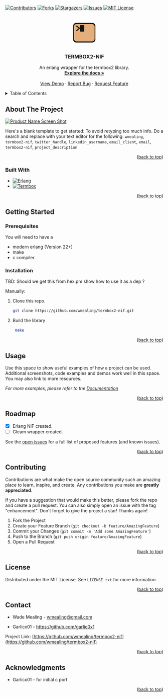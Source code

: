 <a name="readme-top"></a>


[![Contributors][contributors-shield]][contributors-url]
[![Forks][forks-shield]][forks-url]
[![Stargazers][stars-shield]][stars-url]
[![Issues][issues-shield]][issues-url]
[![MIT License][license-shield]][license-url]



<!-- PROJECT LOGO -->
<br />
<div align="center">
  <a href="https://github.com/wmealing/termbox2-nif">
    <img src="images/logo.svg" alt="Logo" width="80" height="80">
  </a>

<h3 align="center">TERMBOX2-NIF</h3>

  <p align="center">
	An erlang wrapper for the termbox2 library. 
    <br />
    <a href="https://github.com/wmealing/termbox2-nif"><strong>Explore the docs »</strong></a>
    <br />
    <br />
    <a href="https://github.com/wmealing/termbox2-nif">View Demo</a>
    ·
    <a href="https://github.com/wmealing/termbox2-nif/issues/new?labels=bug&template=bug-report---.md">Report Bug</a>
    ·
    <a href="https://github.com/wmealing/termbox2-nif/issues/new?labels=enhancement&template=feature-request---.md">Request Feature</a>
  </p>
</div>



<!-- TABLE OF CONTENTS -->
<details>
  <summary>Table of Contents</summary>
  <ol>
    <li>
      <a href="#about-the-project">About The Project</a>
      <ul>
        <li><a href="#built-with">Built With</a></li>
      </ul>
    </li>
    <li>
      <a href="#getting-started">Getting Started</a>
      <ul>
        <li><a href="#prerequisites">Prerequisites</a></li>
        <li><a href="#installation">Installation</a></li>
      </ul>
    </li>
    <li><a href="#usage">Usage</a></li>
    <li><a href="#roadmap">Roadmap</a></li>
    <li><a href="#contributing">Contributing</a></li>
    <li><a href="#license">License</a></li>
    <li><a href="#contact">Contact</a></li>
    <li><a href="#acknowledgments">Acknowledgments</a></li>
  </ol>
</details>



<!-- ABOUT THE PROJECT -->
## About The Project

[![Product Name Screen Shot][product-screenshot]](https://example.com)


Here's a blank template to get started: To avoid retyping too much info. Do a search and replace with your text editor for the following: `wmealing`, `termbox2-nif`, `twitter_handle`, `linkedin_username`, `email_client`, `email`, `termbox2-nif`, `project_description`

<p align="right">(<a href="#readme-top">back to top</a>)</p>



### Built With

* [![Erlang][Erlang]][Erlang-url]
* [![Termbox][Termbox2]][Termbox2-url]

<p align="right">(<a href="#readme-top">back to top</a>)</p>

<!-- GETTING STARTED -->
## Getting Started


### Prerequisites

You will need to have a
* modern erlang  (Version 22+)
* make 
* c compiler.

### Installation

TBD: Should we get this from hex.pm show how to use it as a dep ?


Manually:

1. Clone this repo.
   ```sh
   git clone https://github.com/wmealing/termbox2-nif.git
   ```
2. Build the library 
   ```sh
	make
   ```

<p align="right">(<a href="#readme-top">back to top</a>)</p>



<!-- USAGE EXAMPLES -->
## Usage

Use this space to show useful examples of how a project can be used. Additional screenshots, code examples and demos work well in this space. You may also link to more resources.

_For more examples, please refer to the [Documentation](https://example.com)_

<p align="right">(<a href="#readme-top">back to top</a>)</p>



<!-- ROADMAP -->
## Roadmap

- [x] Erlang NIF created.
- [ ] Gleam wrapper created.

See the [open issues](https://github.com/wmealing/termbox2-nif/issues) for a full list of proposed features (and known issues).

<p align="right">(<a href="#readme-top">back to top</a>)</p>


<!-- CONTRIBUTING -->
## Contributing

Contributions are what make the open source community such an amazing place to learn, inspire, and create. Any contributions you make are **greatly appreciated**.

If you have a suggestion that would make this better, please fork the repo and create a pull request. You can also simply open an issue with the tag "enhancement".
Don't forget to give the project a star! Thanks again!

1. Fork the Project
2. Create your Feature Branch (`git checkout -b feature/AmazingFeature`)
3. Commit your Changes (`git commit -m 'Add some AmazingFeature'`)
4. Push to the Branch (`git push origin feature/AmazingFeature`)
5. Open a Pull Request

<p align="right">(<a href="#readme-top">back to top</a>)</p>

<!-- LICENSE -->
## License

Distributed under the MIT License. See `LICENSE.txt` for more information.

<p align="right">(<a href="#readme-top">back to top</a>)</p>



<!-- CONTACT -->
## Contact

- Wade Mealing  - wmealing@gmail.com

- Garlicx01 - https://github.com/garlic0x1

Project Link: [https://github.com/wmealing/termbox2-nif](https://github.com/wmealing/termbox2-nif)

<p align="right">(<a href="#readme-top">back to top</a>)</p>


<!-- ACKNOWLEDGMENTS -->
## Acknowledgments

* Garlicx01 - for initial c port

<p align="right">(<a href="#readme-top">back to top</a>)</p>



<!-- MARKDOWN LINKS & IMAGES -->
<!-- https://www.markdownguide.org/basic-syntax/#reference-style-links -->
[contributors-shield]: https://img.shields.io/github/contributors/wmealing/termbox2-nif.svg?style=for-the-badge
[contributors-url]: https://github.com/wmealing/termbox2-nif/graphs/contributors
[forks-shield]: https://img.shields.io/github/forks/wmealing/termbox2-nif.svg?style=for-the-badge
[forks-url]: https://github.com/wmealing/termbox2-nif/network/members
[stars-shield]: https://img.shields.io/github/stars/wmealing/termbox2-nif.svg?style=for-the-badge
[stars-url]: https://github.com/wmealing/termbox2-nif/stargazers
[issues-shield]: https://img.shields.io/github/issues/wmealing/termbox2-nif.svg?style=for-the-badge
[issues-url]: https://github.com/wmealing/termbox2-nif/issues
[license-shield]: https://img.shields.io/badge/License-MIT-yellow.svg?style=for-the-badge
[license-url]: https://github.com/wmealing/termbox2-nif/blob/master/LICENSE.txt
[linkedin-shield]: https://img.shields.io/badge/-LinkedIn-black.svg?style=for-the-badge&logo=linkedin&colorB=555
[linkedin-url]: https://linkedin.com/in/linkedin_username
[product-screenshot]: images/screenshot.png
[Erlang]: https://img.shields.io/badge/erlang-000000?style=for-the-badge&logo=erlang&logoColor=white
[Erlang-url]: https://www.erlang.org/
[Termbox2]: https://img.shields.io/badge/termbox2-000000?style=for-the-badge&logo=codewars&logoColor=61DAFB
[Termbox2-url]: https://github.com/termbox/termbox2
[React-url]: https://reactjs.org/
[Vue.js]: https://img.shields.io/badge/Vue.js-35495E?style=for-the-badge&logo=vuedotjs&logoColor=4FC08D
[Vue-url]: https://vuejs.org/
[Angular.io]: https://img.shields.io/badge/Angular-DD0031?style=for-the-badge&logo=angular&logoColor=white
[Angular-url]: https://angular.io/
[Svelte.dev]: https://img.shields.io/badge/Svelte-4A4A55?style=for-the-badge&logo=svelte&logoColor=FF3E00
[Svelte-url]: https://svelte.dev/
[Laravel.com]: https://img.shields.io/badge/Laravel-FF2D20?style=for-the-badge&logo=laravel&logoColor=white
[Laravel-url]: https://laravel.com
[Bootstrap.com]: https://img.shields.io/badge/Bootstrap-563D7C?style=for-the-badge&logo=bootstrap&logoColor=white
[Bootstrap-url]: https://getbootstrap.com
[JQuery.com]: https://img.shields.io/badge/jQuery-0769AD?style=for-the-badge&logo=jquery&logoColor=white
[JQuery-url]: https://jquery.com 

